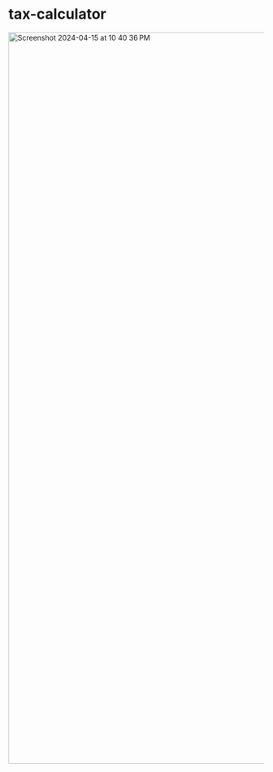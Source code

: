 # tax-calculator
<img width="1440" alt="Screenshot 2024-04-15 at 10 40 36 PM" src="https://github.com/shukla7007/tax-calculator/assets/125917008/ab4e46a1-a11b-4cd0-a98e-481d94a68421">
